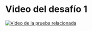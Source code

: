 # Video del desafío 1

[![Video de la prueba relacionada](http://img.youtube.com/vi/OVNrCeW4ayg/0.jpg)](https://www.youtube.com/watch?v=OVNrCeW4ayg "Video de la prueba relacionada")